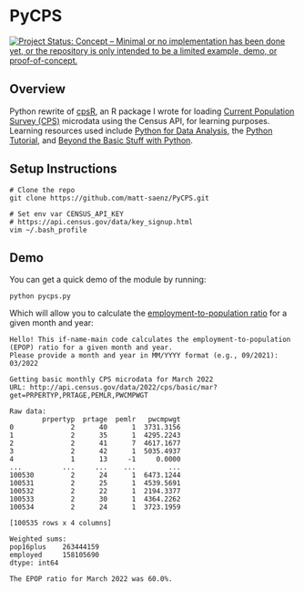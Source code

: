 # PyCPS

[![Project Status: Concept – Minimal or no implementation has been done yet, or the repository is only intended to be a limited example, demo, or proof-of-concept.](https://www.repostatus.org/badges/latest/concept.svg)](https://www.repostatus.org/#concept)

## Overview

Python rewrite of [cpsR](https://github.com/matt-saenz/cpsR), an R package I wrote for loading [Current Population Survey (CPS)](https://www.census.gov/programs-surveys/cps/about.html) microdata using the Census API, for learning purposes. Learning resources used include [Python for Data Analysis](https://www.oreilly.com/library/view/python-for-data/9781491957653/), the [Python Tutorial](https://docs.python.org/3.9/tutorial/index.html), and [Beyond the Basic Stuff with Python](https://nostarch.com/beyond-basic-stuff-python).

## Setup Instructions

```
# Clone the repo
git clone https://github.com/matt-saenz/PyCPS.git

# Set env var CENSUS_API_KEY
# https://api.census.gov/data/key_signup.html
vim ~/.bash_profile
```

## Demo

You can get a quick demo of the module by running:

```
python pycps.py
```

Which will allow you to calculate the [employment-to-population ratio](https://www.bls.gov/cps/definitions.htm#epop) for a given month and year:

```
Hello! This if-name-main code calculates the employment-to-population (EPOP) ratio for a given month and year.
Please provide a month and year in MM/YYYY format (e.g., 09/2021): 03/2022

Getting basic monthly CPS microdata for March 2022
URL: http://api.census.gov/data/2022/cps/basic/mar?get=PRPERTYP,PRTAGE,PEMLR,PWCMPWGT

Raw data:
        prpertyp  prtage  pemlr   pwcmpwgt
0              2      40      1  3731.3156
1              2      35      1  4295.2243
2              2      41      7  4617.1677
3              2      42      1  5035.4937
4              1      13     -1     0.0000
...          ...     ...    ...        ...
100530         2      24      1  6473.1244
100531         2      25      1  4539.5691
100532         2      22      1  2194.3377
100533         2      30      1  4364.2262
100534         2      24      1  3723.1959

[100535 rows x 4 columns]

Weighted sums:
pop16plus    263444159
employed     158105690
dtype: int64

The EPOP ratio for March 2022 was 60.0%.
```

